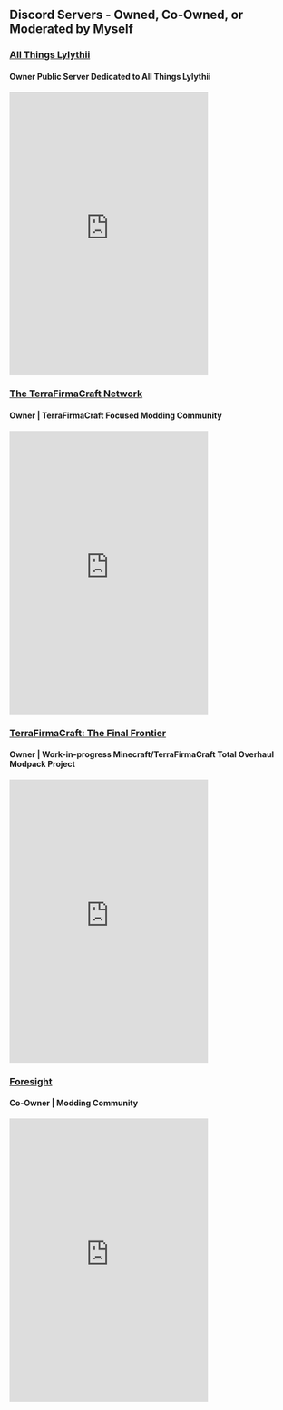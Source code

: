 
## Discord Servers - Owned, Co-Owned, or Moderated by Myself

### [All Things Lylythii](https://discord.gg/xsbNuYXBd5)
#### Owner Public Server Dedicated to All Things Lylythii
<iframe src="https://discord.com/widget?id=872021270135439381&theme=dark" width="350" height="500" allowtransparency="true" frameborder="0" sandbox="allow-popups allow-popups-to-escape-sandbox allow-same-origin allow-scripts"></iframe>

### [The TerraFirmaCraft Network](https://discord.gg/mTnrBmGMg9)
#### Owner | TerraFirmaCraft Focused Modding Community
<iframe src="https://discord.com/widget?id=478300826771652610&theme=dark" width="350" height="500" allowtransparency="true" frameborder="0" sandbox="allow-popups allow-popups-to-escape-sandbox allow-same-origin allow-scripts"></iframe>

### [TerraFirmaCraft: The Final Frontier](https://discord.gg/mTnrBmGMg9)
#### Owner | Work-in-progress Minecraft/TerraFirmaCraft Total Overhaul Modpack Project
<iframe src="https://discord.com/widget?id=900127596979839007&theme=dark" width="350" height="500" allowtransparency="true" frameborder="0" sandbox="allow-popups allow-popups-to-escape-sandbox allow-same-origin allow-scripts"></iframe>

### [Foresight](https://discord.gg/8qUAFXk5A6)
#### Co-Owner | Modding Community
<iframe src="https://discord.com/widget?id=827784247590387762&theme=dark" width="350" height="500" allowtransparency="true" frameborder="0" sandbox="allow-popups allow-popups-to-escape-sandbox allow-same-origin allow-scripts"></iframe>
